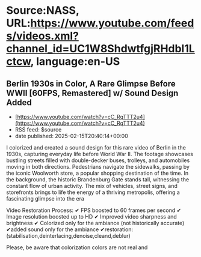 # Source:NASS, URL:https://www.youtube.com/feeds/videos.xml?channel_id=UC1W8ShdwtfgjRHdbl1Lctcw, language:en-US

## Berlin 1930s in Color, A Rare Glimpse Before WWII [60FPS, Remastered] w/ Sound Design Added
 - [https://www.youtube.com/watch?v=cC_RqTTT2u4](https://www.youtube.com/watch?v=cC_RqTTT2u4)
 - RSS feed: $source
 - date published: 2025-02-15T20:40:14+00:00

I colorized and created a sound design for this rare video of Berlin in the 1930s, capturing everyday life before World War II. The footage showcases bustling streets filled with double-decker buses, trolleys, and automobiles moving in both directions. Pedestrians navigate the sidewalks, passing by the iconic Woolworth store, a popular shopping destination of the time. In the background, the historic Brandenburg Gate stands tall, witnessing the constant flow of urban activity. The mix of vehicles, street signs, and storefronts brings to life the energy of a thriving metropolis, offering a fascinating glimpse into the era

Video Restoration Process:
✔ FPS boosted to 60 frames per second 
✔ Image resolution boosted up to HD 
✔ Improved video sharpness and brightness 
✔ Colorized only for the ambiance (not historically accurate)
✔added sound only for the ambiance
✔restoration:(stabilisation,deinterlacing,denoise,cleand,deblur) 

Please, be aware that colorization colors are not real and

